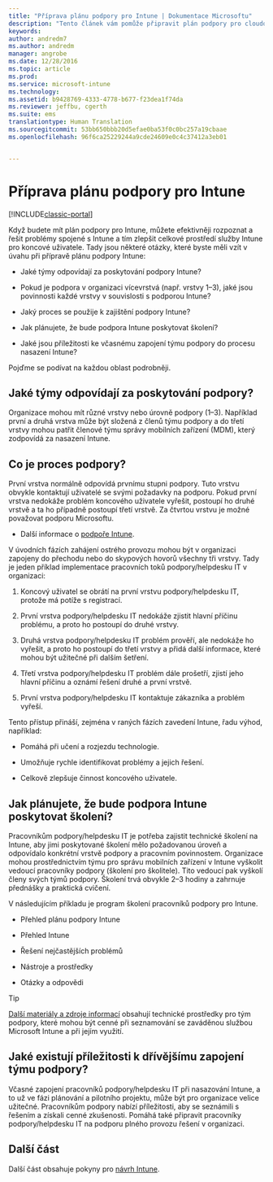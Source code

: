 ```yaml
---
title: "Příprava plánu podpory pro Intune | Dokumentace Microsoftu"
description: "Tento článek vám pomůže připravit plán podpory pro cloudový návrh a implementaci Microsoft Intune."
keywords: 
author: andredm7
ms.author: andredm
manager: angrobe
ms.date: 12/28/2016
ms.topic: article
ms.prod: 
ms.service: microsoft-intune
ms.technology: 
ms.assetid: b9428769-4333-4778-b677-f23dea1f74da
ms.reviewer: jeffbu, cgerth
ms.suite: ems
translationtype: Human Translation
ms.sourcegitcommit: 53bb650bbb20d5efae0ba53f0c0bc257a19cbaae
ms.openlocfilehash: 96f6ca25229244a9cde24609e0c4c37412a3eb01


---
```


# <a name="develop-an-intune-support-plan"></a>Příprava plánu podpory pro Intune

[!INCLUDE[classic-portal](../includes/classic-portal.md)]

Když budete mít plán podpory pro Intune, můžete efektivněji rozpoznat a řešit problémy spojené s Intune a tím zlepšit celkové prostředí služby Intune pro koncové uživatele. Tady jsou některé otázky, které byste měli vzít v úvahu při přípravě plánu podpory Intune:

-   Jaké týmy odpovídají za poskytování podpory Intune?

-   Pokud je podpora v organizaci vícevrstvá (např. vrstvy 1–3), jaké jsou povinnosti každé vrstvy v souvislosti s podporou Intune?

-   Jaký proces se použije k zajištění podpory Intune?

-   Jak plánujete, že bude podpora Intune poskytovat školení?

-   Jaké jsou příležitosti ke včasnému zapojení týmu podpory do procesu nasazení Intune?

Pojďme se podívat na každou oblast podrobněji.

## <a name="which-teams-are-responsible-for-providing-support"></a>Jaké týmy odpovídají za poskytování podpory? 

Organizace mohou mít různé vrstvy nebo úrovně podpory (1–3). Například první a druhá vrstva může být složená z členů týmu podpory a do třetí vrstvy mohou patřit členové týmu správy mobilních zařízení (MDM), který zodpovídá za nasazení Intune.

## <a name="what-is-the-support-process"></a>Co je proces podpory?

První vrstva normálně odpovídá prvnímu stupni podpory. Tuto vrstvu obvykle kontaktují uživatelé se svými požadavky na podporu. Pokud první vrstva nedokáže problém koncového uživatele vyřešit, postoupí ho druhé vrstvě a ta ho případně postoupí třetí vrstvě. Za čtvrtou vrstvu je možné považovat podporu Microsoftu.

-   Další informace o [podpoře Intune](/intune/troubleshoot/how-to-get-support-for-microsoft-intune.md).

V úvodních fázích zahájení ostrého provozu mohou být v organizaci zapojeny do přechodu nebo do skypových hovorů všechny tři vrstvy. Tady je jeden příklad implementace pracovních toků podpory/helpdesku IT v organizaci:

1.  Koncový uživatel se obrátí na první vrstvu podpory/helpdesku IT, protože má potíže s registrací.

2.  První vrstva podpory/helpdesku IT nedokáže zjistit hlavní příčinu problému, a proto ho postoupí do druhé vrstvy.

3.  Druhá vrstva podpory/helpdesku IT problém prověří, ale nedokáže ho vyřešit, a proto ho postoupí do třetí vrstvy a přidá další informace, které mohou být užitečné při dalším šetření.

4.  Třetí vrstva podpory/helpdesku IT problém dále prošetří, zjistí jeho hlavní příčinu a oznámí řešení druhé a první vrstvě.

5.  První vrstva podpory/helpdesku IT kontaktuje zákazníka a problém vyřeší.

Tento přístup přináší, zejména v raných fázích zavedení Intune, řadu výhod, například:

-   Pomáhá při učení a rozjezdu technologie.

-   Umožňuje rychle identifikovat problémy a jejich řešení.

-   Celkově zlepšuje činnost koncového uživatele.

## <a name="how-you-plan-to-provide-intune-support-training"></a>Jak plánujete, že bude podpora Intune poskytovat školení?

Pracovníkům podpory/helpdesku IT je potřeba zajistit technické školení na Intune, aby jimi poskytované školení mělo požadovanou úroveň a odpovídalo konkrétní vrstvě podpory a pracovním povinnostem. Organizace mohou prostřednictvím týmu pro správu mobilních zařízení v Intune vyškolit vedoucí pracovníky podpory (školení pro školitele). Tito vedoucí pak vyškolí členy svých týmů podpory. Školení trvá obvykle 2–3 hodiny a zahrnuje přednášky a praktická cvičení.

V následujícím příkladu je program školení pracovníků podpory pro Intune.

-   Přehled plánu podpory Intune

-   Přehled Intune

-   Řešení nejčastějších problémů

-   Nástroje a prostředky

-   Otázky a odpovědi

>[!TIP] 
> [Další materiály a zdroje informací](additional-resources.md) obsahují technické prostředky pro tým podpory, které mohou být cenné při seznamování se zaváděnou službou Microsoft Intune a při jejím využití.

## <a name="what-opportunities-are-there-to-involve-the-support-team-earlier"></a>Jaké existují příležitosti k dřívějšímu zapojení týmu podpory? 

Včasné zapojení pracovníků podpory/helpdesku IT při nasazování Intune, a to už ve fázi plánování a pilotního projektu, může být pro organizace velice užitečné. Pracovníkům podpory nabízí příležitosti, aby se seznámili s řešením a získali cenné zkušenosti. Pomáhá také připravit pracovníky podpory/helpdesku IT na podporu plného provozu řešení v organizaci.

## <a name="next-section"></a>Další část

Další část obsahuje pokyny pro [návrh Intune](section-7-create-an-intune-design.md).



<!--HONumber=Dec16_HO5-->


